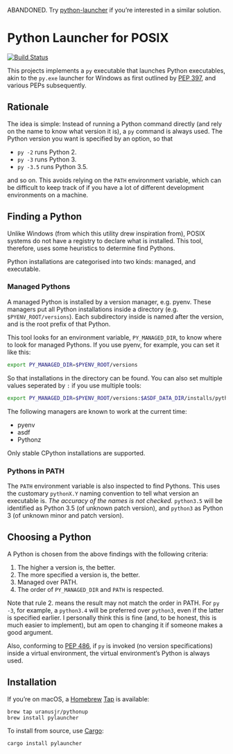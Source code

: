 ABANDONED. Try [python-launcher](https://github.com/brettcannon/python-launcher) if you’re interested in a similar solution.

# Python Launcher for POSIX

[![Build Status](https://travis-ci.com/uranusjr/pylauncher-posix.svg?branch=master)](https://travis-ci.com/uranusjr/pylauncher-posix)

This projects implements a `py` executable that launches Python executables, akin to the `py.exe` launcher for Windows as first outlined by [PEP 397], and various PEPs subsequently.

[PEP 397]: https://www.python.org/dev/peps/pep-0397/


## Rationale

The idea is simple: Instead of running a Python command directly (and rely on the name to know what version it is), a `py` command is always used. The Python version you want is specified by an option, so that

* `py -2` runs Python 2.
* `py -3` runs Python 3.
* `py -3.5` runs Python 3.5.

and so on. This avoids relying on the `PATH` environment variable, which can be difficult to keep track of if you have a lot of different development environments on a machine.


## Finding a Python

Unlike Windows (from which this utility drew inspiration from), POSIX systems do not have a registry to declare what is installed. This tool, therefore, uses some heuristics to determine find Pythons.

Python installations are categorised into two kinds: managed, and executable.

### Managed Pythons

A managed Python is installed by a version manager, e.g. pyenv. These managers put all Python installations inside a directory (e.g. `$PYENV_ROOT/versions`). Each subdirectory inside is named after the version, and is the root prefix of that Python.

This tool looks for an environment variable, `PY_MANAGED_DIR`, to know where to look for managed Pythons. If you use pyenv, for example, you can set it like this:

```bash
export PY_MANAGED_DIR=$PYENV_ROOT/versions
```

So that installations in the directory can be found. You can also set multiple values seperated by `:` if you use multiple tools:

```bash
export PY_MANAGED_DIR=$PYENV_ROOT/versions:$ASDF_DATA_DIR/installs/python
```

The following managers are known to work at the current time:

* pyenv
* asdf
* Pythonz

Only stable CPython installations are supported.


### Pythons in PATH

The `PATH` environment variable is also inspected to find Pythons. This uses the customary `pythonX.Y` naming convention to tell what version an executable is. *The accuracy of the names is not checked.* `python3.5` will be identified as Python 3.5 (of unknown patch version), and `python3` as Python 3 (of unknown minor and patch version).


## Choosing a Python

A Python is chosen from the above findings with the following criteria:

1. The higher a version is, the better.
2. The more specified a version is, the better.
3. Managed over PATH.
4. The order of `PY_MANAGED_DIR` and `PATH` is respected.

Note that rule 2. means the result may not match the order in PATH. For `py -3`, for example, a `python3.4` will be preferred over `python3`, even if the latter is specified earlier. I personally think this is fine (and, to be honest, this is much easier to implement), but am open to changing it if someone makes a good argument.

Also, conforming to [PEP 486], if `py` is invoked (no version specifications) inside a virtual environment, the virtual environment’s Python is always used.

[PEP 486]: https://www.python.org/dev/peps/pep-0486/


## Installation

If you’re on macOS, a [Homebrew](https://brew.sh) [Tap](https://docs.brew.sh/Taps) is available:

    brew tap uranusjr/pythonup
    brew install pylauncher

To install from source, use [Cargo](https://crates.io/):

    cargo install pylauncher
